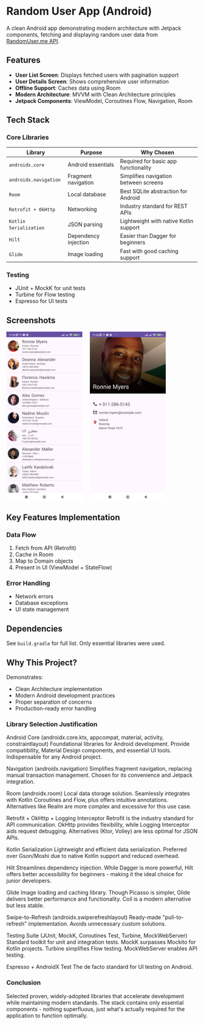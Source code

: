 # Random User App (Android)

A clean Android app demonstrating modern architecture with Jetpack components, fetching and displaying random user data from [RandomUser.me API](https://randomuser.me/).

## Features

- **User List Screen**: Displays fetched users with pagination support
- **User Details Screen**: Shows comprehensive user information
- **Offline Support**: Caches data using Room
- **Modern Architecture**: MVVM with Clean Architecture principles
- **Jetpack Components**: ViewModel, Coroutines Flow, Navigation, Room

## Tech Stack

### Core Libraries
| Library | Purpose | Why Chosen |
|---------|---------|------------|
| `androidx.core` | Android essentials | Required for basic app functionality |
| `androidx.navigation` | Fragment navigation | Simplifies navigation between screens |
| `Room` | Local database | Best SQLite abstraction for Android |
| `Retrofit + OkHttp` | Networking | Industry standard for REST APIs |
| `Kotlin Serialization` | JSON parsing | Lightweight with native Kotlin support |
| `Hilt` | Dependency injection | Easier than Dagger for beginners |
| `Glide` | Image loading | Fast with good caching support |

### Testing
- JUnit + MockK for unit tests
- Turbine for Flow testing
- Espresso for UI tests

## Screenshots

<div style="display: flex; gap: 20px;">
  <img src="https://github.com/forskillzor/randomUserApp/blob/main/screenshots/userlist.jpeg" width="200" />
  <img src="https://github.com/forskillzor/randomUserApp/blob/main/screenshots/userdetails.jpeg" width="200" />
</div>

## Key Features Implementation

### Data Flow
1. Fetch from API (Retrofit)
2. Cache in Room
3. Map to Domain objects
4. Present in UI (ViewModel + StateFlow)

### Error Handling
- Network errors
- Database exceptions
- UI state management

## Dependencies

See `build.gradle` for full list. Only essential libraries were used.

## Why This Project?

Demonstrates:
- Clean Architecture implementation
- Modern Android development practices
- Proper separation of concerns
- Production-ready error handling

### Library Selection Justification

Android Core (androidx.core.ktx, appcompat, material, activity, constraintlayout)
Foundational libraries for Android development. Provide compatibility, Material Design components, and essential UI tools. Indispensable for any Android project.

Navigation (androidx.navigation)
Simplifies fragment navigation, replacing manual transaction management. Chosen for its convenience and Jetpack integration.

Room (androidx.room)
Local data storage solution. Seamlessly integrates with Kotlin Coroutines and Flow, plus offers intuitive annotations. Alternatives like Realm are more complex and excessive for this use case.

Retrofit + OkHttp + Logging Interceptor
Retrofit is the industry standard for API communication. OkHttp provides flexibility, while Logging Interceptor aids request debugging. Alternatives (Ktor, Volley) are less optimal for JSON APIs.

Kotlin Serialization
Lightweight and efficient data serialization. Preferred over Gson/Moshi due to native Kotlin support and reduced overhead.

Hilt
Streamlines dependency injection. While Dagger is more powerful, Hilt offers better accessibility for beginners - making it the ideal choice for junior developers.

Glide
Image loading and caching library. Though Picasso is simpler, Glide delivers better performance and functionality. Coil is a modern alternative but less stable.

Swipe-to-Refresh (androidx.swiperefreshlayout)
Ready-made "pull-to-refresh" implementation. Avoids unnecessary custom solutions.

Testing Suite (JUnit, MockK, Coroutines Test, Turbine, MockWebServer)
Standard toolkit for unit and integration tests. MockK surpasses Mockito for Kotlin projects. Turbine simplifies Flow testing. MockWebServer enables API testing.

Espresso + AndroidX Test
The de facto standard for UI testing on Android.

### Conclusion

Selected proven, widely-adopted libraries that accelerate development while maintaining modern standards. The stack contains only essential components - nothing superfluous, just what's actually required for the application to function optimally.

